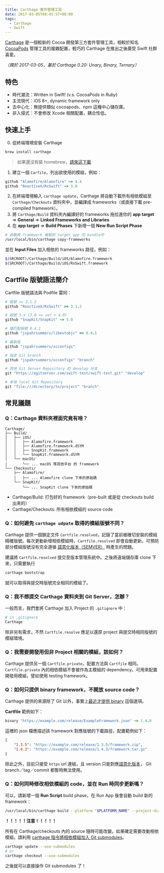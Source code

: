 ```yaml
---
title: Carthage 套件管理工具
date: 2017-03-05T08:45:57+08:00
tags:
  - Carthage
  - Swift
---
```


[Carthage][carthage] 是一個較新的 Cocoa 開發第三方套件管理工具，相較於知名 [CocoaPods][cocoapods] 管理工具的複雜配置，輕巧的 Carthage 在推出之後廣受 Swift 社群喜愛。

_（撰於 2017-03-05，基於 Carthage 0.20: Unary, Binary, Ternary）_

<!-- more -->

## 特色

- 時代潮流：Written in Swift! (v.s. CocoaPods in _Ruby_)
- 主流現代：iOS 8+, dynamic framework only
- 去中心化：無提供類似 cocoapods、npm 這種中心儲存庫。
- 非入侵式：不會修改 Xcode 相關配置，耦合性低。

## 快速上手

0. 從終端環境安裝 Carthage
  ```bash
  brew install carthage
  ```
  > 如果還沒有裝 homebrew，[請來這下載](https://brew.sh/)

1. 建立一個 `Carfile`，列出欲使用的模組，例如：

  ```ruby
  github "Alamofire/Alamofire" ~> 4.4
  github "ReactiveX/RxSwift" ~> 3.0
  ```

2. 在終端環境輸入 `carthage update`，Carthage 將自動下載所有相依模組至 `Carthage/Checkouts` 資料夾中，並編譯成 frameworks（或直接下載 pre-compiled framework）。
3. 將 `Carthage/Build` 資料夾內編譯好的 frameworks 拖拉進你的 **app target** => **General** => **Linked Frameworks and Libraries**
4. 在 **app target** => **Build Phases** 下新增一個 **New Run Script Phase**

  ```bash
  # 自動將 framework 複製到 target app 的 bundle中
  /usr/local/bin/carthage copy-frameworks
  ```

  並在 **Input Files** 加入相依的 frameworks 路徑，例如：

  ```bash
  $(SRCROOT)/Carthage/Build/iOS/Alamofire.framework
  $(SRCROOT)/Carthage/Build/iOS/RxSwift.framework
  ```

## Cartfile 版號語法簡介

Cartfile 版號語法與 Podfile 雷同：

```ruby
# 版號 >= 3.1.2
github "ReactiveX/RxSwift" >= 3.1.2

# 版號 3.x (3.0 <= ver < 4.0)
github "SnapKit/SnapKit" ~> 3.0

# 僅匹配版號 0.4.1
github "jspahrsummers/libextobjc" == 0.4.1

# 最新版
github "jspahrsummers/xcconfigs"

# 指定 Git branch
github "jspahrsummers/xcconfigs" "branch"

# 其他 Git Server Repository 的 develop 分支
git "https://agitserver.com/swift-test/swift-test.git" "develop"

# 本地 local Git Repository
git "file:///directory/to/project" "branch"
```

## 常見議題

### Q：Carthage 資料夾裡面究竟有啥？

```
Carthage/
├── Build/
│   ├── iOS/
│   │   ├── Alamofire.framework
│   │   ├── Alamofire.framework.dSYM
│   │   ├── SnapKit.framework
│   │   └── SnapKit.framework.dSYM
│   └── macOS/
│       └── ... macOS 等其他平台 的 framework
└── Checkouts/
    ├── Alamofire/
    │   ├── ... Alamofire clone 下來的原始碼
    └── SnapKit/
        └── ... SnapKit clone 下來的原始碼
```

- Carthage/Build: 打包好的 framework（pre-built 或是從 checkouts build 出來的）
- Carthage/Checkouts: 所有相依模組的 source code

### Q：如何避免 `carthage udpate` 取得的模組版號不同？

Carthage 提供一個鎖定文件 `Cartfile.resolved`，記錄了當前被確切安裝的模組精確版號。每次更動新增相依模組時，`Cartfile.resolved` 即會自動更新。可預防部分模組版號沒有完全遵循 [語意化版本（SEMVER）][SEMVER] 時產生的問題。

建議將 `Cartfile.resolved` 提交至版本管理系統中。之後將遠端儲存庫 clone 下來，只需要執行

```bash
carthage bootstrap
```

就可以取得與提交時版號完全相同的模組了。

### Q：我不想提交 Carthage 資料夾到 Git Server，怎辦？

一般而言，我們會將 Carthage 加入 Project 的 `.gitignore` 中：

```bash
# in .gitignore
Carthage
```

除非另有需求，不然 `Cartfile.resolve` 應足以還原 project 與提交時相同版號的模組環境。

### Q：我需要開發用但非 Project 相關的模組，該如何？

Carthage 提供另一個 `Cartfile.private`，配置方法與 `Cartfile` 相同。`Cartfile.private` 內的相依模組不會被作為主模組的 dependency。可用來配置開發用模組，譬如使用 testing framework。

### Q：如何只提供 binary framework，不開放 source code？

Carthage 提供的來源除了 Git 以外，事實上[最近才提供 binary][binary-imp] 這個選項。

**Cartfile** 範例如下：

```ruby
binary "https://example.com/release/ExampleFramework.json" ~> 1.4.0
```

這裡的 json 檔應描述該 framework 對應版號的下載路徑，配置範例如下：

```json
{
    "1.3.5": "https://example.com/release/1.3.5/framework.zip",
    "1.4.3": "https://example.com/release/1.4.3/framework.tar.gz"
}
```

除此之外，目前只接受 `https` url 連結，且 version 只能對應[語意化版本][SEMVER]， Git branch／tag／commit 都暫時無法使用。

### Q：如何同時修改相依模組的 code，並在 Run 時同步更新嗎？

可以，請新增一個 **Run Script** build phase，在 Run App 後會自動 build 新的 framework：

```bash
/usr/local/bin/carthage build --platform "$PLATFORM_NAME" --project-directory "$SRCROOT"
```

**！！！！！注意！！！！！**

所有在 Carthage/checkouts 內的 source 隨時可能改變。如果確定需要改動相依模組，請利用 [carthage 指令將相依模組加入 Git submodules][carthage-submodules]。

```bash
carthage update --use-submodules
# or
carthage checkout --use-submodules
```

之後就可以直接操作 Git submodules 了！


[carthage]: https://github.com/Carthage/Carthage
[cocoapods]: https://cocoapods.org/
[SEMVER]: http://semver.org/lang/zh-TW/
[carthage-submodules]: https://github.com/Carthage/Carthage#using-submodules-for-dependencies
[binary-imp]: https://github.com/Carthage/Carthage/commit/3a151a413350b980c68b2f1be8ca234e7947d575
